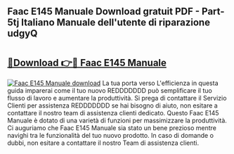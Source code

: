 ## Faac E145 Manuale Download gratuit PDF - Part-5tj Italiano Manuale dell'utente di riparazione udgyQ

# <h2><a href="http://dfgn1b.blite.top/?on=Faac+E145+Manuale">🔗Download 👉🔴 Faac E145 Manuale</a></h2>

[![Faac E145 Manuale download](https://i.imgur.com/lujVjoI.png)](http://dfgn1b.blite.top/?on=Faac+E145+Manuale)
La tua porta verso L'efficienza in questa guida imparerai come il tuo nuovo REDDDDDDD può semplificare il tuo flusso di lavoro e aumentare la produttività. Si prega di contattare il Servizio Clienti per assistenza REDDDDDDD se hai bisogno di aiuto, non esitare a contattare il nostro team di assistenza clienti dedicato. Questo Faac E145 Manuale è dotato di una varietà di funzioni per massimizzare la produttività. Ci auguriamo che Faac E145 Manuale sia stato un bene prezioso mentre navighi tra le funzionalità del tuo nuovo prodotto. In caso di domande o dubbi, non esitare a contattare il nostro Team di assistenza clienti.
